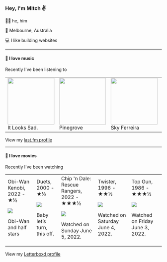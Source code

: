 <article><h3>Hey, I&#x27;m Mitch ✌️</h3><section><p>🙆‍♂️ he, him</p><p>📍 Melbourne, Australia</p><p>💻 I like building websites</p></section><hr/><section><h4>💽 I love music</h4><p>Recently I&#x27;ve been listening to</p><table><tbody><td><img src="https://lastfm.freetls.fastly.net/i/u/174s/1fa0acc650fb2797addf269c7d3cc160.png" height="150px" alt="" role="presentation"/><br/>It Looks Sad.</td><td><img src="https://lastfm.freetls.fastly.net/i/u/174s/c6629582f276e80e1255fccfdafc734e.png" height="150px" alt="" role="presentation"/><br/>Pinegrove</td><td><img src="https://lastfm.freetls.fastly.net/i/u/174s/1d0d01560dc14cf422a801559deba009.png" height="150px" alt="" role="presentation"/><br/>Sky Ferreira</td><td><img src="https://lastfm.freetls.fastly.net/i/u/174s/6d225cd4978e499e96214cc00ab6ef96.png" height="150px" alt="" role="presentation"/><br/>µ-Ziq</td><td><img src="https://lastfm.freetls.fastly.net/i/u/174s/4857b5e7f93d4e1e9bdde4166e7062e6.png" height="150px" alt="" role="presentation"/><br/>CHVRCHES</td></tbody></table><span>View my <a href="https://www.last.fm/user/mylsb">last.fm profile</a></span></section><hr/><section><h4>📼 I love movies</h4><p>Recently I&#x27;ve been watching</p><table><tbody><td>Obi-Wan Kenobi, 2022 - ★½<br/><span> <p><img src="https://a.ltrbxd.com/resized/film-poster/8/2/8/6/1/5/828615-obi-wan-kenobi-0-500-0-750-crop.jpg?k=da9552588a"/></p> <p>Obi-Wan and half stars</p> </span></td><td>Duets, 2000 - ★½<br/><span> <p><img src="https://a.ltrbxd.com/resized/film-poster/4/0/5/9/6/40596-duets-0-500-0-750-crop.jpg?k=58a5b568a7"/></p> <p>Baby let’s turn, this off.</p> </span></td><td>Chip &#x27;n Dale: Rescue Rangers, 2022 - ★★★½<br/><span> <p><img src="https://a.ltrbxd.com/resized/film-poster/3/5/4/5/4/1/354541-chip-n-dale-rescue-rangers-0-500-0-750-crop.jpg?k=b84d0896b8"/></p> <p>Watched on Sunday June 5, 2022.</p> </span></td><td>Twister, 1996 - ★★½<br/><span> <p><img src="https://a.ltrbxd.com/resized/film-poster/5/1/4/6/0/51460-twister-0-500-0-750-crop.jpg?k=b8a3f9d814"/></p> <p>Watched on Saturday June 4, 2022.</p> </span></td><td>Top Gun, 1986 - ★★★½<br/><span> <p><img src="https://a.ltrbxd.com/resized/sm/upload/e9/dh/nn/5w/fKSZl8ONN7DQh5ujgdObRIFmhiZ-0-500-0-750-crop.jpg?k=84989a431c"/></p> <p>Watched on Friday June 3, 2022.</p> </span></td></tbody></table><span>View my <a href="https://letterboxd.com/myslab/">Letterboxd profile</a></span></section></article>